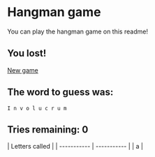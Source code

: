 <!--## Hello there 👋
![Coding image](https://github.com/roveroniandrea/roveroniandrea/blob/master/images/coding-resize.gif)-->
# Hangman game
You can play the hangman game on this readme!
<!--GAME-->
## You lost!
[New game](https:&#x2F;&#x2F;github.com&#x2F;roveroniandrea&#x2F;roveroniandrea&#x2F;issues&#x2F;new?title&#x3D;hangman%7Cnew-game&amp;body&#x3D;Just+push+%27Submit+new+issue%27+without+editing+the+title.+The+README+will+be+updated+after+approximately+30+seconds.)

## The word to guess was:
```
I n v o l u c r u m
```
## Tries remaining: 0

| Letters called |
| -----------    | ----------- |
|       a        |
<!--DATAeyJ3b3JkIjoiaW52b2x1Y3J1bSIsImd1ZXNzZWQiOlsxLDEsMSwxLDEsMSwxLDEsMSwxXSwidHJpZXNSZW1haW5pbmciOjAsImxldHRlcnNDYWxsZWQiOlsiYSJdfQ==DATA-->